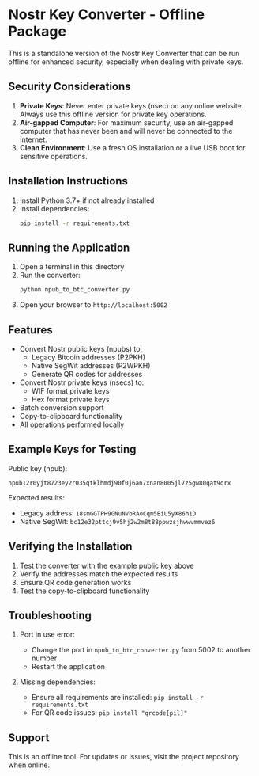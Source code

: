 # Nostr Key Converter - Offline Package

This is a standalone version of the Nostr Key Converter that can be run offline for enhanced security, especially when dealing with private keys.

## Security Considerations

1. **Private Keys**: Never enter private keys (nsec) on any online website. Always use this offline version for private key operations.
2. **Air-gapped Computer**: For maximum security, use an air-gapped computer that has never been and will never be connected to the internet.
3. **Clean Environment**: Use a fresh OS installation or a live USB boot for sensitive operations.

## Installation Instructions

1. Install Python 3.7+ if not already installed
2. Install dependencies:
   ```bash
   pip install -r requirements.txt
   ```

## Running the Application

1. Open a terminal in this directory
2. Run the converter:
   ```bash
   python npub_to_btc_converter.py
   ```
3. Open your browser to `http://localhost:5002`

## Features

- Convert Nostr public keys (npubs) to:
  - Legacy Bitcoin addresses (P2PKH)
  - Native SegWit addresses (P2WPKH)
  - Generate QR codes for addresses
- Convert Nostr private keys (nsecs) to:
  - WIF format private keys
  - Hex format private keys
- Batch conversion support
- Copy-to-clipboard functionality
- All operations performed locally

## Example Keys for Testing

Public key (npub):
```
npub12r0yjt8723ey2r035qtklhmdj90f0j6an7xnan8005jl7z5gw80qat9qrx
```

Expected results:
- Legacy address: `18smGGTPH9GNuNVbRAoCqm5BiU5yX86h1D`
- Native SegWit: `bc12e32pttcj9v5hj2w2m8t88ppwzsjhwwvmmvez6`

## Verifying the Installation

1. Test the converter with the example public key above
2. Verify the addresses match the expected results
3. Ensure QR code generation works
4. Test the copy-to-clipboard functionality

## Troubleshooting

1. Port in use error:
   - Change the port in `npub_to_btc_converter.py` from 5002 to another number
   - Restart the application

2. Missing dependencies:
   - Ensure all requirements are installed: `pip install -r requirements.txt`
   - For QR code issues: `pip install "qrcode[pil]"`

## Support

This is an offline tool. For updates or issues, visit the project repository when online. 